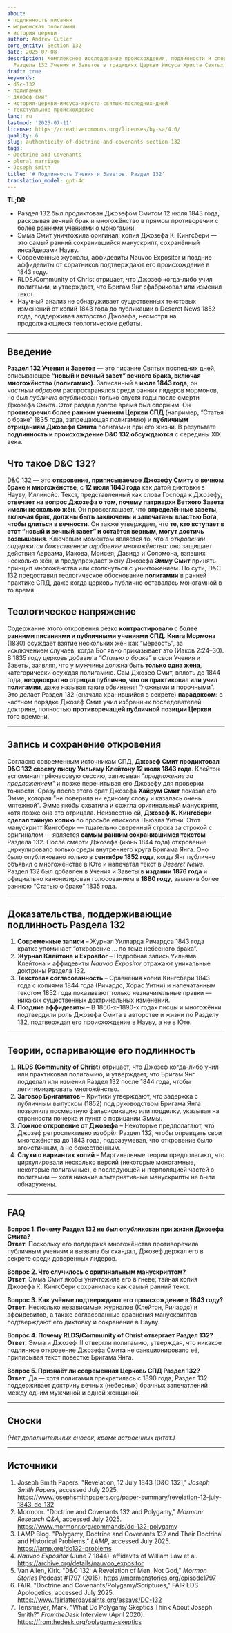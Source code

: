 ```yaml
---
about:
- подлинность писания
- мормонская полигамия
- история церкви
author: Andrew Cutler
core_entity: Section 132
date: 2025-07-08
description: Комплексное исследование происхождения, подлинности и спорных истоков
  Раздела 132 Учения и Заветов в традициях Церкви Иисуса Христа Святых последних дней.
draft: true
keywords:
- d&c-132
- полигамия
- джозеф-смит
- история-церкви-иисуса-христа-святых-последних-дней
- текстуальное-происхождение
lang: ru
lastmod: '2025-07-11'
license: https://creativecommons.org/licenses/by-sa/4.0/
quality: 6
slug: authenticity-of-doctrine-and-covenants-section-132
tags:
- Doctrine and Covenants
- plural marriage
- Joseph Smith
title: '# Подлинность Учения и Заветов, Раздел 132'
translation_model: gpt-4o
---
```


**TL;DR** <!-- ≤ 100 words, 3–7 bullets -->

- Раздел 132 был продиктован Джозефом Смитом 12 июля 1843 года, раскрывая вечный брак и многожёнство в прямом противоречии с более ранними учениями о моногамии.
- Эмма Смит уничтожила оригинал; копия Джозефа К. Кингсбери — это самый ранний сохранившийся манускрипт, сохранённый инсайдерами Науву.
- Современные журналы, аффидевиты Nauvoo Expositor и поздние аффидевиты от соратников подтверждают его происхождение в 1843 году.
- RLDS/Community of Christ отрицает, что Джозеф когда-либо учил полигамии, и утверждает, что Бригам Янг сфабриковал или изменил текст.
- Научный анализ не обнаруживает существенных текстовых изменений от копий 1843 года до публикации в Deseret News 1852 года, поддерживая авторство Джозефа, несмотря на продолжающиеся теологические дебаты.

---

## Введение

**Раздел 132 Учения и Заветов** — это писание Святых последних дней, описывающее **“новый и вечный завет” вечного брака, включая многожёнство (полигамию)**. Записанный в **июле 1843 года**, он *частным образом* распространялся среди ранних лидеров мормонов, но был *публично* опубликован только спустя годы после смерти Джозефа Смита. Этот раздел долгое время был спорным. Он **противоречил более ранним учениям Церкви СПД** (например, “Статья о браке” 1835 года, запрещающая полигамию) и **публичным отрицаниям Джозефа Смита** полигамии при его жизни. В результате **подлинность и происхождение D&C 132 обсуждаются** с середины XIX века.

## Что такое D&C 132?

D&C 132 — это **откровение, приписываемое Джозефу Смиту** о **вечном браке и многожёнстве**, с **12 июля 1843 года** как датой диктовки в Науву, Иллинойс. Текст, представленный как слова Господа к Джозефу, **отвечает на вопрос Джозефа о том, почему патриархи Ветхого Завета имели несколько жён**. Он провозглашает, что **определённые заветы, включая брак, должны быть заключены и запечатаны властью Бога, чтобы длиться в вечности**. Он также утверждает, что **те, кто вступает в этот “новый и вечный завет” и остаётся верным, могут достичь возвышения**. Ключевым моментом является то, что *в откровении содержится божественное одобрение многожёнства:* оно защищает действия Авраама, Иакова, Моисея, Давида и Соломона, взявших несколько жён, и предупреждает жену Джозефа **Эмму Смит** принять принцип многожёнства или столкнуться с уничтожением. По сути, D&C 132 предоставил теологическое обоснование **полигамии** в ранней практике СПД, даже когда церковь публично оставалась моногамной в то время.

## Теологическое напряжение

Содержание этого откровения резко **контрастировало с более ранними писаниями и публичными учениями СПД**. **Книга Мормона** (1830) осуждает взятие нескольких жён как “мерзость”, за исключением случаев, когда Бог явно приказывает это (Иаков 2:24–30). В 1835 году церковь добавила *“Статью о браке”* в свои Учения и Заветы, заявляя, что у мужчины должна быть **только одна жена**, категорически осуждая полигамию. Сам Джозеф Смит, вплоть до 1844 года, **неоднократно отрицал публично, что он практиковал или учил полигамии**, даже называя такие обвинения “ложными и порочными”. Это делает Раздел 132 (сначала хранившийся в секрете) **парадоксом**: в частном порядке Джозеф Смит учил избранных последователей доктрине, полностью **противоречащей публичной позиции Церкви** того времени.

---

## Запись и сохранение откровения

Согласно современным источникам СПД, **Джозеф Смит продиктовал D&C 132 своему писцу Уильяму Клейтону 12 июля 1843 года**. Клейтон вспоминал трёхчасовую сессию, записывая *"предложение за предложением"* и позже перечитывая его Джозефу для проверки точности. Сразу после этого брат Джозефа **Хайрум Смит** показал его Эмме, которая "не поверила ни единому слову и казалась очень мятежной". Эмма якобы схватила и сожгла оригинальный манускрипт, хотя позже она это отрицала. Неизвестно ей, **Джозеф К. Кингсбери сделал тайную копию** по просьбе епископа Ньюэла Уитни. Этот манускрипт Кингсбери — тщательно сверенный строка за строкой с оригиналом — является **самым ранним сохранившимся текстом** Раздела 132. После смерти Джозефа (июнь 1844 года) откровение циркулировало только среди внутреннего круга Бригама Янга. Оно было опубликовано только в **сентябре 1852 года**, когда Янг публично объявил о многожёнстве в Юте и напечатал текст в *Deseret News*. Раздел 132 был добавлен в Учения и Заветы в **издании 1876 года** и официально канонизирован голосованием в **1880 году**, заменив более раннюю “Статью о браке” 1835 года.

---

## Доказательства, поддерживающие подлинность Раздела 132

1. **Современные записи** – Журнал Уилларда Ричардса 1843 года кратко упоминает “откровение … по теме небесного брака”.  
2. **Журнал Клейтона и Expositor** – Подробная запись Уильяма Клейтона и аффидевиты *Nauvoo Expositor* отражают уникальные доктрины Раздела 132.  
3. **Текстовая согласованность** – Сравнения копии Кингсбери 1843 года с копиями 1844 года (Ричардс, Хорас Уитни) и напечатанным текстом 1852 года показывают только незначительные правки — никаких существенных доктринальных изменений.  
4. **Поздние аффидевиты** – В 1860-х–1890-х годах писцы и многожёнки подтвердили роль Джозефа Смита в авторстве и жизни по Разделу 132, подтверждая его происхождение в Науву, а не в Юте.

---

## Теории, оспаривающие его подлинность

1. **RLDS (Community of Christ)** отрицает, что Джозеф когда-либо учил или практиковал полигамию, и утверждает, что Бригам Янг подделал или изменил Раздел 132 после 1844 года, чтобы легитимизировать многожёнство. 
2. **Заговор Бригамитов** – Критики утверждают, что задержка с публичным выпуском (1852) под руководством Бригама Янга позволила посмертную фальсификацию или подделку, указывая на странности почерка и пункт о порицании Эммы. 
3. **Ложное откровение от Джозефа** – Некоторые предполагают, что Джозеф ретроспективно изобрёл Раздел 132, чтобы оправдать свои многожёнства до 1843 года, подразумевая, что откровение было эгоистичным, а не божественным. 
4. **Слухи о вариантах копий** – Маргинальные теории предполагают, что циркулировали несколько версий (некоторые моногамные, некоторые полигамные), с последующей интерполяцией частей о полигамии — хотя никакие альтернативные манускрипты не были обнаружены.

---

## FAQ

**Вопрос 1. Почему Раздел 132 не был опубликован при жизни Джозефа Смита?**  
**Ответ.** Поскольку его поддержка многожёнства противоречила публичным учениям и вызвала бы скандал, Джозеф держал его в секрете среди доверенных лидеров.  

**Вопрос 2. Что случилось с оригинальным манускриптом?**  
**Ответ.** Эмма Смит якобы уничтожила его в гневе; тайная копия Джозефа К. Кингсбери сохранилась как самый ранний текст.  

**Вопрос 3. Как учёные подтверждают его происхождение в 1843 году?**  
**Ответ.** Несколько независимых журналов (Клейтон, Ричардс) и аффидевитов, а также согласованные сравнения манускриптов подтверждают его диктовку и сохранение в Науву.  

**Вопрос 4. Почему RLDS/Community of Christ отвергает Раздел 132?**  
**Ответ.** Эмма и Джозеф III отвергли полигамию, утверждая, что никакое подлинное откровение Джозефа Смита не санкционировало её, приписывая текст повестке Бригама Янга.  

**Вопрос 5. Признаёт ли современная Церковь СПД Раздел 132?**  
**Ответ.** Да — хотя полигамия прекратилась с 1890 года, Раздел 132 поддерживает доктрину вечных (небесных) брачных запечатлений между одним мужчиной и одной женщиной.

---

## Сноски

*(Нет дополнительных сносок, кроме встроенных цитат.)*

---

## Источники

1. Joseph Smith Papers. "Revelation, 12 July 1843 [D&C 132]," *Joseph Smith Papers*, accessed July 2025. <https://www.josephsmithpapers.org/paper-summary/revelation-12-july-1843-dc-132> 
2. Mormonr. "Doctrine and Covenants 132 and Polygamy," *Mormonr Research Q&A*, accessed July 2025. <https://www.mormonr.org/commands/dc-132-polygamy> 
3. LAMP Blog. "Polygamy, Doctrine and Covenants 132 and Their Doctrinal and Historical Problems," *LAMP*, accessed July 2025. <https://lamp.org/dc132-problems> 
4. *Nauvoo Expositor* (June 7 1844), affidavits of William Law et al. <https://archive.org/details/nauvoo_expositor> 
5. Van Allen, Kirk. "D&C 132: A Revelation of Men, Not God," *Mormon Stories* Podcast #1797 (2015). <https://mormonstories.org/episode1797> 
6. FAIR. "Doctrine and Covenants/Polygamy/Scriptures," FAIR LDS Apologetics, accessed July 2025. <https://www.fairlatterdaysaints.org/essays/DC-132> 
7. Tensmeyer, Mark. "What Do Polygamy Skeptics Think About Joseph Smith?" *FromtheDesk* Interview (April 2020). <https://fromthedesk.org/polygamy-skeptics>